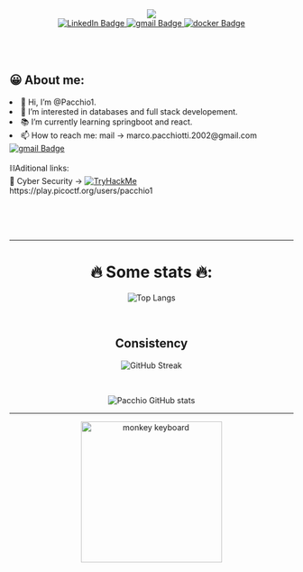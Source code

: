 <div id="header" align="center">
 <img src="https://media.giphy.com/media/scZPhLqaVOM1qG4lT9/giphy.gif"/>
</div>
<div id="badges" style="justify-content:center;align-items:center;"align="center">
  <a href="https://www.linkedin.com/in/marco-pacchiotti-62182423b/">
    <img src="https://img.shields.io/badge/LinkedIn-blue?style=for-the-badge&logo=linkedin&logoColor=white" alt="LinkedIn Badge"/>
  </a>
  <a href="mailto:marco.pacchiotti.2002@gmail.com"">
   <img src="https://img.shields.io/badge/gmail-red?style=for-the-badge&logo=gmail&logoColor=white" alt="gmail Badge"/>
  </a>
  <a href="https://hub.docker.com/u/pacchio1">
    <img src="https://img.shields.io/badge/Docker-blue?style=for-the-badge&logo=docker&logoColor=white" alt="docker Badge"/>
  </a>

</div>
<div align="center">
<img src="https://komarev.com/ghpvc/?username=pacchio1&style=flat-square&color=blueviolet" alt=""/>
</div>
<br><br><br>
<div id="about">
 <h2> 😀 About me:</h2>
 <li>👋 Hi, I’m @Pacchio1.<br/></li>
 <li>👀 I’m interested in databases and full stack developement.<br/></li>
 <li>📚 I’m currently learning springboot and react.<br/></li>
  <!-- <li>❤️ I’m looking to work on databases or System administrator and/or System integrator.<br/></li>  -->
 <li>📫 How to reach me: mail -> marco.pacchiotti.2002@gmail.com <br/><a href="mailto:marco.pacchiotti.2002@gmail.com"">
   <img src="https://img.shields.io/badge/gmail-red?style=for-the-badge&logo=gmail&logoColor=white" alt="gmail Badge"/>
  </a></li>
 <br>
 ⛓️Aditional links:<br/>
 🤖 Cyber Security -> <a href="https://tryhackme.com/p/Monkey420"><img src="https://tryhackme-badges.s3.amazonaws.com/Monkey420.png" alt="TryHackMe"></a></br><a>https://play.picoctf.org/users/pacchio1</a><br/>
<!--  <li>💼 Replit-> https://replit.com/@marcopacchiotti</li>  -->
 <!-- • 💪 leetcode -> <a href="https://leetcode.com/pacchio/">![LeetCode](https://leetcard.jacoblin.cool/Pacchio?theme=dark)</a>-->
</div>

<br><br><br>

<hr/>
<div align="center">
<h1>🔥 Some stats 🔥:</h1>
 
![Top Langs](https://github-readme-stats.vercel.app/api/top-langs/?username=pacchio1&layout=compact&theme=radical)

<br/>
<h2>Consistency</h2>

![GitHub Streak](http://github-readme-streak-stats.herokuapp.com?user=pacchio1&theme=dark&background=141321)

<br/>

![Pacchio GitHub stats](https://github-readme-stats.vercel.app/api?username=pacchio1&show_icons=true&theme=radical)

<hr>
<img src="https://media.giphy.com/media/zOvBKUUEERdNm/giphy.gif" alt="monkey keyboard" height="250px"  align="center"/>
</div>

